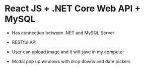 # React JS + .NET Core Web API + MySQL

- Has connection between .NET and MySQL Server

- RESTful API 

- User can upload image and it will save in my computer

- Modal pop up windows with drop downs and date pickers
